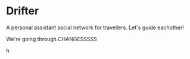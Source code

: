 # Drifter
A personal assistant social network for travellers. Let's guide eachother!

We're going through CHANGESSSSS


h